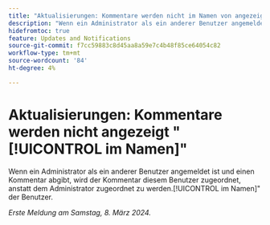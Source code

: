 ```yaml
---
title: "Aktualisierungen: Kommentare werden nicht im Namen von angezeigt."
description: "Wenn ein Administrator als ein anderer Benutzer angemeldet ist und einen Kommentar abgibt, wird der Kommentar diesem Benutzer zugeordnet, anstatt dem Administrator im Namen des Benutzers zugeordnet zu werden."
hidefromtoc: true
feature: Updates and Notifications
source-git-commit: f7cc59883c8d45aa8a59e7c4b48f85ce64054c82
workflow-type: tm+mt
source-wordcount: '84'
ht-degree: 4%

---
```



# Aktualisierungen: Kommentare werden nicht angezeigt &quot;[!UICONTROL im Namen]&quot;

Wenn ein Administrator als ein anderer Benutzer angemeldet ist und einen Kommentar abgibt, wird der Kommentar diesem Benutzer zugeordnet, anstatt dem Administrator zugeordnet zu werden.[!UICONTROL im Namen]&quot; der Benutzer.

_Erste Meldung am Samstag, 8. März 2024._
